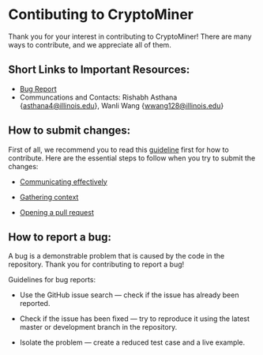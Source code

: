 # Contibuting to CryptoMiner

Thank you for your interest in contributing to CryptoMiner! There are many ways to contribute, and we appreciate all of them.

## Short Links to Important Resources:
* [Bug Report](https://www.google.com)
* Communcations and Contacts: Rishabh Asthana {asthana4@illinois.edu}, Wanli Wang {wwang128@illinois.edu}

## How to submit changes: 
First of all, we recommend you to read this [guideline](https://www.google.com) first for how to contribute. Here are the essential steps to follow when you try to submit the changes: 

* [Communicating effectively](https://opensource.guide/how-to-contribute/#communicating-effectively)

* [Gathering context](https://opensource.guide/how-to-contribute/#gathering-context)

* [Opening a pull request](https://opensource.guide/how-to-contribute/#opening-a-pull-request)

## How to report a bug: 
A bug is a demonstrable problem that is caused by the code in the repository. Thank you for contributing to report a bug!

Guidelines for bug reports:

* Use the GitHub issue search — check if the issue has already been reported.

* Check if the issue has been fixed — try to reproduce it using the latest master or development branch in the repository.

* Isolate the problem — create a reduced test case and a live example.
    
